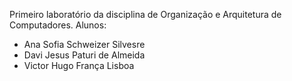 Primeiro laboratório da disciplina de Organização e Arquitetura de Computadores.
Alunos:
  - Ana Sofia Schweizer Silvesre
  - Davi Jesus Paturi de Almeida
  - Victor Hugo França Lisboa
